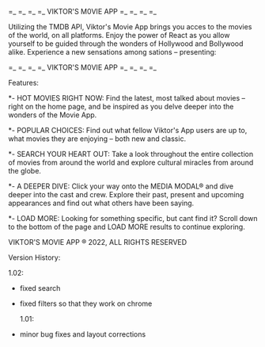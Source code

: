 =_ =_ =_ =_ VIKTOR'S M0VIE APP =_ =_ =_ =_

Utilizing the TMDB API, Viktor's Movie App brings you acces to the movies of the world, on all platforms. Enjoy the power of React as you allow yourself to be guided through the wonders of Hollywood and Bollywood alike. Experience a new sensations among sations – presenting:

=_ =_ =_ =_ VIKTOR'S M0VIE APP =_ =_ =_ =_

Features:

\*- HOT MOVIES RIGHT NOW: Find the latest, most talked about movies – right on the home page, and be inspired as you delve deeper into the wonders of the Movie App.

\*- POPULAR CHOICES: Find out what fellow Viktor's App users are up to, what movies they are enjoying – both new and classic.

\*- SEARCH YOUR HEART OUT: Take a look throughout the entire collection of movies from around the world and explore cultural miracles from around the globe.

\*- A DEEPER DIVE: Click your way onto the MEDIA MODAL® and dive deeper into the cast and crew. Explore their past, present and upcoming appearances and find out what others have been saying.

\*- LOAD MORE: Looking for something specific, but cant find it? Scroll down to the bottom of the page and LOAD MORE results to continue exploring.

VIKTOR'S MOVIE APP ® 2022, ALL RIGHTS RESERVED

Version History:

1.02:

- fixed search
- fixed filters so that they work on chrome

  1.01:

- minor bug fixes and layout corrections
